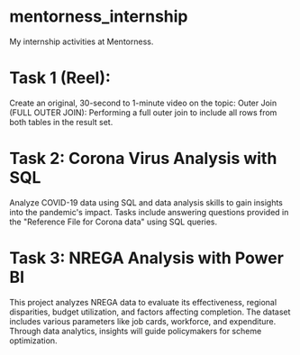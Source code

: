 # mentorness_internship

My internship activities at Mentorness.

# Task 1 (Reel): 
Create an original, 30-second to 1-minute video on the topic: Outer Join (FULL OUTER JOIN): 
Performing a full outer join to include all rows from both tables in the result set.

# Task 2: Corona Virus Analysis with SQL
Analyze COVID-19 data using SQL and data analysis skills to gain insights into the pandemic's impact.
Tasks include answering questions provided in the "Reference File for Corona data" using SQL queries. 

# Task 3: NREGA Analysis with Power BI
This project analyzes NREGA data to evaluate its effectiveness, regional disparities, budget
utilization, and factors affecting completion. The dataset includes various parameters like job
cards, workforce, and expenditure. Through data analytics, insights will guide policymakers for
scheme optimization.

